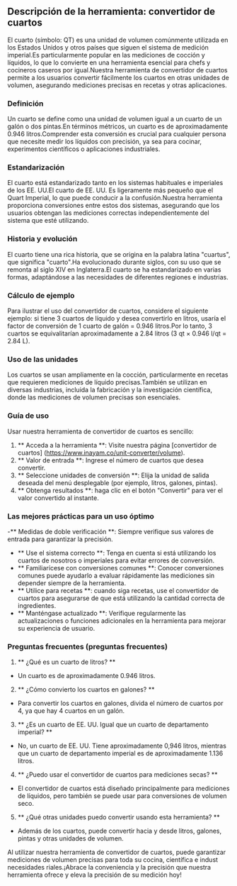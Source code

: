 ## Descripción de la herramienta: convertidor de cuartos

El cuarto (símbolo: QT) es una unidad de volumen comúnmente utilizada en los Estados Unidos y otros países que siguen el sistema de medición imperial.Es particularmente popular en las mediciones de cocción y líquidos, lo que lo convierte en una herramienta esencial para chefs y cocineros caseros por igual.Nuestra herramienta de convertidor de cuartos permite a los usuarios convertir fácilmente los cuartos en otras unidades de volumen, asegurando mediciones precisas en recetas y otras aplicaciones.

### Definición

Un cuarto se define como una unidad de volumen igual a un cuarto de un galón o dos pintas.En términos métricos, un cuarto es de aproximadamente 0.946 litros.Comprender esta conversión es crucial para cualquier persona que necesite medir los líquidos con precisión, ya sea para cocinar, experimentos científicos o aplicaciones industriales.

### Estandarización

El cuarto está estandarizado tanto en los sistemas habituales e imperiales de los EE. UU.El cuarto de EE. UU. Es ligeramente más pequeño que el Quart Imperial, lo que puede conducir a la confusión.Nuestra herramienta proporciona conversiones entre estos dos sistemas, asegurando que los usuarios obtengan las mediciones correctas independientemente del sistema que esté utilizando.

### Historia y evolución

El cuarto tiene una rica historia, que se origina en la palabra latina "cuartus", que significa "cuarto".Ha evolucionado durante siglos, con su uso que se remonta al siglo XIV en Inglaterra.El cuarto se ha estandarizado en varias formas, adaptándose a las necesidades de diferentes regiones e industrias.

### Cálculo de ejemplo

Para ilustrar el uso del convertidor de cuartos, considere el siguiente ejemplo: si tiene 3 cuartos de líquido y desea convertirlo en litros, usaría el factor de conversión de 1 cuarto de galón = 0.946 litros.Por lo tanto, 3 cuartos se equivalitarían aproximadamente a 2.84 litros (3 qt × 0.946 l/qt = 2.84 L).

### Uso de las unidades

Los cuartos se usan ampliamente en la cocción, particularmente en recetas que requieren mediciones de líquido precisas.También se utilizan en diversas industrias, incluida la fabricación y la investigación científica, donde las mediciones de volumen precisas son esenciales.

### Guía de uso

Usar nuestra herramienta de convertidor de cuartos es sencillo:

1. ** Acceda a la herramienta **: Visite nuestra página [convertidor de cuartos] (https://www.inayam.co/unit-converter/volume).
2. ** Valor de entrada **: Ingrese el número de cuartos que desea convertir.
3. ** Seleccione unidades de conversión **: Elija la unidad de salida deseada del menú desplegable (por ejemplo, litros, galones, pintas).
4. ** Obtenga resultados **: haga clic en el botón "Convertir" para ver el valor convertido al instante.

### Las mejores prácticas para un uso óptimo

-** Medidas de doble verificación **: Siempre verifique sus valores de entrada para garantizar la precisión.
- ** Use el sistema correcto **: Tenga en cuenta si está utilizando los cuartos de nosotros o imperiales para evitar errores de conversión.
- ** Familiarícese con conversiones comunes **: Conocer conversiones comunes puede ayudarlo a evaluar rápidamente las mediciones sin depender siempre de la herramienta.
- ** Utilice para recetas **: cuando siga recetas, use el convertidor de cuartos para asegurarse de que está utilizando la cantidad correcta de ingredientes.
- ** Manténgase actualizado **: Verifique regularmente las actualizaciones o funciones adicionales en la herramienta para mejorar su experiencia de usuario.

### Preguntas frecuentes (preguntas frecuentes)

1. ** ¿Qué es un cuarto de litros? **
- Un cuarto es de aproximadamente 0.946 litros.

2. ** ¿Cómo convierto los cuartos en galones? **
- Para convertir los cuartos en galones, divida el número de cuartos por 4, ya que hay 4 cuartos en un galón.

3. ** ¿Es un cuarto de EE. UU. Igual que un cuarto de departamento imperial? **
- No, un cuarto de EE. UU. Tiene aproximadamente 0,946 litros, mientras que un cuarto de departamento imperial es de aproximadamente 1.136 litros.

4. ** ¿Puedo usar el convertidor de cuartos para mediciones secas? **
- El convertidor de cuartos está diseñado principalmente para mediciones de líquidos, pero también se puede usar para conversiones de volumen seco.

5. ** ¿Qué otras unidades puedo convertir usando esta herramienta? **
- Además de los cuartos, puede convertir hacia y desde litros, galones, pintas y otras unidades de volumen.

Al utilizar nuestra herramienta de convertidor de cuartos, puede garantizar mediciones de volumen precisas para toda su cocina, científica e indust necesidades riales.¡Abrace la conveniencia y la precisión que nuestra herramienta ofrece y eleva la precisión de su medición hoy!